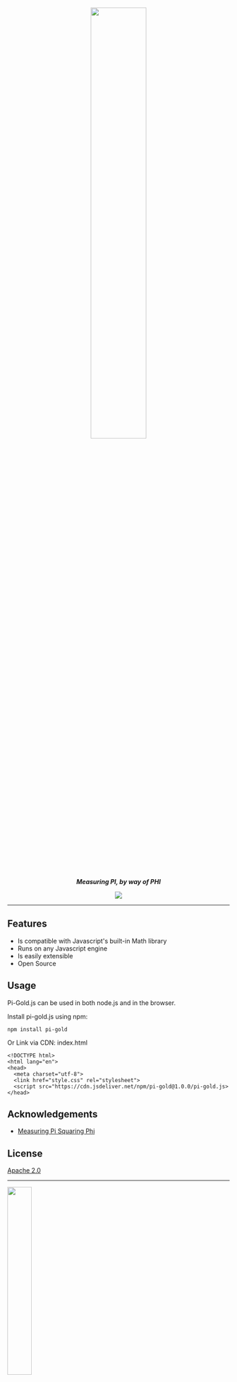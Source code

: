 <h1 align="center"><img src="https://res.cloudinary.com/lesley-z/image/upload/v1704401748/Projects/pi-gold/GOLD_kwn3te.
png" width="50%"></h1>
<p align="center"><b><i>Measuring PI, by way of PHI</i></b></p>
<p align="center"><a href="https://apache.org/licenses/"><img src="https://img.shields.io/badge/License-Apache2.0-green.
svg"></a></p>
<hr>

## Features
- Is compatible with Javascript's built-in Math library
- Runs on any Javascript engine
- Is easily extensible
- Open Source

## Usage
Pi-Gold.js can be used in both node.js and in the browser.

Install pi-gold.js using npm:
```
npm install pi-gold
```
Or Link via CDN:
index.html
```
<!DOCTYPE html>
<html lang="en">
<head>
  <meta charset="utf-8">
  <link href="style.css" rel="stylesheet">
  <script src="https://cdn.jsdeliver.net/npm/pi-gold@1.0.0/pi-gold.js>
</head>
```
## Acknowledgements
- [Measuring Pi Squaring Phi](https://measuringpisquaringphi.com)

## License 
[Apache 2.0](https://apache.org/licenses/)
<hr>

<a href="https://lesley-nicole.github.io"><img src="https://res.cloudinary.com/lesley-z/image/upload/v1704411220/Branding/
my-portfolio_c386ev.png" width="33%"></a>
